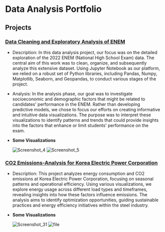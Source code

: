 # Data Analysis Portfolio


## Projects
### [Data Cleaning and Exploratory Analysis of ENEM](https://github.com/lureba/ENEM-EDA-EN-US)
- Description: In this data analysis project, our focus was on the detailed exploration of the 2022 ENEM (National High School Exam) data. The central aim of this work was to clean, organize, and subsequently analyze this extensive dataset. Using Jupyter Notebook as our platform, we relied on a robust set of Python libraries, including Pandas, Numpy, Matplotlib, Seaborn, and Geopandas, to conduct various stages of the project.

- Analysis: In the analysis phase, our goal was to investigate socioeconomic and demographic factors that might be related to candidates' performance in the ENEM. Rather than developing predictive models, we chose to focus our efforts on creating informative and intuitive data visualizations. The purpose was to interpret these visualizations to identify patterns and trends that could provide insights into the factors that enhance or limit students' performance on the exam.
- **Some Visualizations**


    ![Screenshot_4](https://github.com/user-attachments/assets/cebfe15e-ec10-4dbc-9d58-a461a8aba80b)
    ![Screenshot_5](https://github.com/user-attachments/assets/cbb01771-8d2f-4966-b540-d3824895dad4)

### [CO2 Emissions-Analysis for Korea Electric Power Corporation](CO2-Emissions-Analysis-for-Korea-Electric-Power-Corporation)
- Description: This project analyzes energy consumption and CO2 emissions at Korea Electric Power Corporation, focusing on seasonal patterns and operational efficiency. Using various visualizations, we explore energy usage across different load types and timeframes, revealing insights into how these factors influence emissions. The analysis aims to identify optimization opportunities, guiding sustainable practices and energy efficiency initiatives within the steel industry.
- **Some Visualizations**



    ![Screenshot_31](https://github.com/user-attachments/assets/1aa47fd7-a10c-4f1c-bce6-2c075ee2b539)
    ![file](https://github.com/user-attachments/assets/f430f7ae-cd3e-42c0-8bfc-346fb801a36c)


















